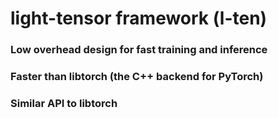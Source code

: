 # light-tensor framework (l-ten)

### Low overhead design for fast training and inference

### Faster than libtorch (the C++ backend for PyTorch)

### Similar API to libtorch
